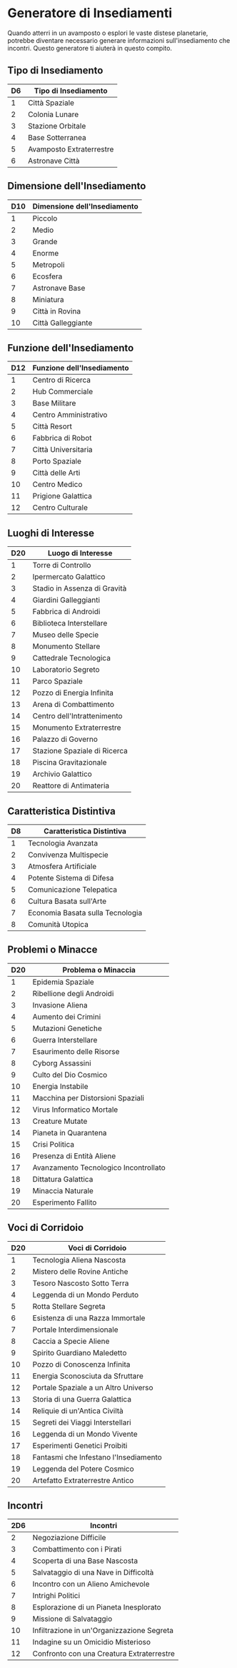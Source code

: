 # Generatore di Insediamenti

Quando atterri in un avamposto o esplori le vaste distese planetarie, potrebbe diventare necessario generare informazioni sull'insediamento che incontri. Questo generatore ti aiuterà in questo compito.

## Tipo di Insediamento

| D6  | Tipo di Insediamento     |
| --- | ------------------------ |
| 1   | Città Spaziale           |
| 2   | Colonia Lunare           |
| 3   | Stazione Orbitale        |
| 4   | Base Sotterranea         |
| 5   | Avamposto Extraterrestre |
| 6   | Astronave Città          |

## Dimensione dell'Insediamento

| D10 | Dimensione dell'Insediamento |
| --- | ---------------------------- |
| 1   | Piccolo                      |
| 2   | Medio                        |
| 3   | Grande                       |
| 4   | Enorme                       |
| 5   | Metropoli                    |
| 6   | Ecosfera                     |
| 7   | Astronave Base               |
| 8   | Miniatura                    |
| 9   | Città in Rovina              |
| 10  | Città Galleggiante           |

## Funzione dell'Insediamento

| D12 | Funzione dell'Insediamento |
| --- | -------------------------- |
| 1   | Centro di Ricerca          |
| 2   | Hub Commerciale            |
| 3   | Base Militare              |
| 4   | Centro Amministrativo      |
| 5   | Città Resort               |
| 6   | Fabbrica di Robot          |
| 7   | Città Universitaria        |
| 8   | Porto Spaziale             |
| 9   | Città delle Arti           |
| 10  | Centro Medico              |
| 11  | Prigione Galattica         |
| 12  | Centro Culturale           |

## Luoghi di Interesse

| D20 | Luogo di Interesse           |
| --- | ---------------------------- |
| 1   | Torre di Controllo           |
| 2   | Ipermercato Galattico        |
| 3   | Stadio in Assenza di Gravità |
| 4   | Giardini Galleggianti        |
| 5   | Fabbrica di Androidi         |
| 6   | Biblioteca Interstellare     |
| 7   | Museo delle Specie           |
| 8   | Monumento Stellare           |
| 9   | Cattedrale Tecnologica       |
| 10  | Laboratorio Segreto          |
| 11  | Parco Spaziale               |
| 12  | Pozzo di Energia Infinita    |
| 13  | Arena di Combattimento       |
| 14  | Centro dell'Intrattenimento  |
| 15  | Monumento Extraterrestre     |
| 16  | Palazzo di Governo           |
| 17  | Stazione Spaziale di Ricerca |
| 18  | Piscina Gravitazionale       |
| 19  | Archivio Galattico           |
| 20  | Reattore di Antimateria      |

## Caratteristica Distintiva

| D8  | Caratteristica Distintiva        |
| --- | -------------------------------- |
| 1   | Tecnologia Avanzata              |
| 2   | Convivenza Multispecie           |
| 3   | Atmosfera Artificiale            |
| 4   | Potente Sistema di Difesa        |
| 5   | Comunicazione Telepatica         |
| 6   | Cultura Basata sull'Arte         |
| 7   | Economia Basata sulla Tecnologia |
| 8   | Comunità Utopica                 |

## Problemi o Minacce

| D20 | Problema o Minaccia                   |
| --- | ------------------------------------- |
| 1   | Epidemia Spaziale                     |
| 2   | Ribellione degli Androidi             |
| 3   | Invasione Aliena                      |
| 4   | Aumento dei Crimini                   |
| 5   | Mutazioni Genetiche                   |
| 6   | Guerra Interstellare                  |
| 7   | Esaurimento delle Risorse             |
| 8   | Cyborg Assassini                      |
| 9   | Culto del Dio Cosmico                 |
| 10  | Energia Instabile                     |
| 11  | Macchina per Distorsioni Spaziali     |
| 12  | Virus Informatico Mortale             |
| 13  | Creature Mutate                       |
| 14  | Pianeta in Quarantena                 |
| 15  | Crisi Politica                        |
| 16  | Presenza di Entità Aliene             |
| 17  | Avanzamento Tecnologico Incontrollato |
| 18  | Dittatura Galattica                   |
| 19  | Minaccia Naturale                     |
| 20  | Esperimento Fallito                   |

## Voci di Corridoio

| D20 | Voci di Corridoio                     |
| --- | ------------------------------------- |
| 1   | Tecnologia Aliena Nascosta            |
| 2   | Mistero delle Rovine Antiche          |
| 3   | Tesoro Nascosto Sotto Terra           |
| 4   | Leggenda di un Mondo Perduto          |
| 5   | Rotta Stellare Segreta                |
| 6   | Esistenza di una Razza Immortale      |
| 7   | Portale Interdimensionale             |
| 8   | Caccia a Specie Aliene                |
| 9   | Spirito Guardiano Maledetto           |
| 10  | Pozzo di Conoscenza Infinita          |
| 11  | Energia Sconosciuta da Sfruttare      |
| 12  | Portale Spaziale a un Altro Universo  |
| 13  | Storia di una Guerra Galattica        |
| 14  | Reliquie di un'Antica Civiltà         |
| 15  | Segreti dei Viaggi Interstellari      |
| 16  | Leggenda di un Mondo Vivente          |
| 17  | Esperimenti Genetici Proibiti         |
| 18  | Fantasmi che Infestano l'Insediamento |
| 19  | Leggenda del Potere Cosmico           |
| 20  | Artefatto Extraterrestre Antico       |

## Incontri

| 2D6 | Incontri                                   |
| --- | ------------------------------------------ |
| 2   | Negoziazione Difficile                     |
| 3   | Combattimento con i Pirati                 |
| 4   | Scoperta di una Base Nascosta              |
| 5   | Salvataggio di una Nave in Difficoltà      |
| 6   | Incontro con un Alieno Amichevole          |
| 7   | Intrighi Politici                          |
| 8   | Esplorazione di un Pianeta Inesplorato     |
| 9   | Missione di Salvataggio                    |
| 10  | Infiltrazione in un'Organizzazione Segreta |
| 11  | Indagine su un Omicidio Misterioso         |
| 12  | Confronto con una Creatura Extraterrestre  |

